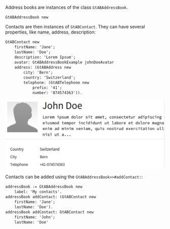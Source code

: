 Address books are instances of the class `GtABAddressBook`.
```
GtABAddressBook new
```

Contacts are then instances of `GtABContact`. They can have several properties, like name, address, description:
```
GtABContact new
    firstName: 'Jane';
    lastName: 'Doe';
    description: 'Lorem Ipsum';
    avatar: GtABAddressBookExample johnDoeAvatar
    address: (GtABAddress new
        city: 'Bern';
        country: 'Switzerland';
        telephone: (GtABTelephone new 
            prefix: '41'; 
            number: '074574363')).
```
![John Doe](JohnDoeContact.png)


Contacts can be added using the `GtABAddressBook>>#addContact:`:
```
addressBook := GtABAddressBook new
    label: 'My contacts'.
addressBook addContact: (GtABContact new
    firstName: 'Jane';
    lastName: 'Doe').
addressBook addContact: GtABContact new
    firstName: 'John';
    lastName: 'Doe'
```
